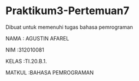 # Praktikum3-Pertemuan7
Dibuat untuk memenuhi tugas bahasa pemrograman

NAMA   : AGUSTIN AFAREL

NIM    :312010081

KELAS  :TI.20.B.1.

MATKUL :BAHASA PEMROGRAMAN


